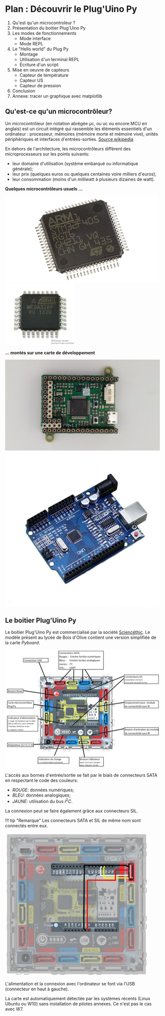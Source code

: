 Plan : Découvrir le Plug'Uino Py
===============================

1. Qu'est qu'un microcontroleur ?
2. Présentation du boitier Plug'Uino Py
3. Les modes de fonctionnements
    * Mode interface
    * Mode REPL
3. Le "Hello world" du Plug Py
    * Montage
    * Utilisation d'un terminal REPL
    * Écriture d'un script
4. Mise en oeuvre de capteurs
    * Capteur de température
    * Capteur US
    * Capteur de pression
5. Conclusion
6. Annexe: tracer un graphique avec matplotlib

## Qu'est-ce qu'un microcontrôleur?

Un microcontrôleur (en notation abrégée µc, ou uc ou encore MCU en anglais) est un circuit intégré qui rassemble les éléments essentiels d'un ordinateur : processeur, mémoires (mémoire morte et mémoire vive), unités périphériques et interfaces d'entrées-sorties.  [Source wikipedia](https://fr.wikipedia.org/wiki/Microcontr%C3%B4leur#Utilisations_et_volume_du_march%C3%A9)

En dehors de l'architecture, les microcontrôleurs diffèrent des microprocesseurs sur les points suivants:  

* leur domaine d'utilisation (système embarqué ou informatique générale);
* leur prix (quelques euros ou quelques centaines voire milliers d'euros);
* leur consommation (moins d'un milliwatt à plusieurs dizaines de watt).

**Quelques microcontrôleurs usuels ...**

![stm32](img/stm32F405RG.png) ![mega](img/mega328p.png)

**... montés sur une carte de développement**

![pyboard](img/pyboard.jpg) ![arduino](img/atmel_mega328p.jpg)

## Le boitier Plug'Uino Py

Le boitier Plug'Uino Py est commercialisé par la société [Sciencéthic](https://www.sciencethic.com/shop). Le modèle présent au lycée de Bois d'Olive contient une version simplifiée de la carte *Pyboard*. 

![plugPy](img/plugpy.png)

L'accès aux bornes d'entrée/sortie se fait par le biais de connecteurs SATA en respectant le code des couleurs:  

* *ROUGE*: données numériques;
* *BLEU*: données analogiques;
* *JAUNE*: utilisation du bus $I^2C$.

La connexion peut se faire également grâce aux connecteurs SIL.  

!!! tip "Remarque"
    Les connecteurs SATA et SIL de même nom sont connectés entre eux.  

![connexions](img/connexions.png)

L'alimentation et la connexion avec l'ordinateur se font via l'USB (connecteur en haut à gauche).  

La carte est automatiquement détectée par les systèmes récents (Linux Ubuntu ou W10) sans installation de pilotes annexes. Ce n'est pas le cas avec W7.
